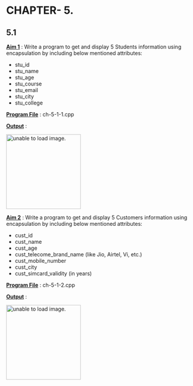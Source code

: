 # CHAPTER- 5.

## 5.1

<u>**Aim 1**</u> : Write a program to get and display 5 Students information using encapsulation by including below mentioned attributes:
- stu_id
- stu_name
- stu_age
- stu_course
- stu_email
- stu_city
- stu_college

<u>**Program File**</u> : ch-5-1-1.cpp

<u>**Output**</u> :

<img src="https://github.com/jb-jaydeep/Cpp/blob/main/pr-1(Fundamental%20Booster)/images/pr-1-1.PNG" height = "200px" alt = "unable to load image.">

<u>**Aim 2**</u> : Write a program to get and display 5 Customers information using encapsulation by including below mentioned attributes:
- cust_id
- cust_name
- cust_age
- cust_telecome_brand_name (like Jio, Airtel, Vi, etc.)
- cust_mobile_number
- cust_city
- cust_simcard_validity (in years)

<u>**Program File**</u> : ch-5-1-2.cpp

<u>**Output**</u> :

<img src="https://github.com/jb-jaydeep/Cpp/blob/main/pr-1(Fundamental%20Booster)/images/pr-1-2.png" height = "200px" alt = "unable to load image.">
